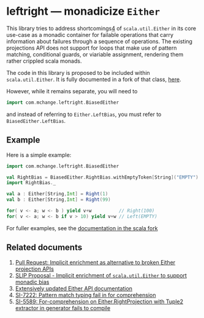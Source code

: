 # leftright &mdash; monadicize `Either`

This library tries to address shortcomings[4][5] of `scala.util.Either` in its core use-case as a 
monadic container for failable operations that carry information about failures 
through a sequence of operations. The existing projections API does not support
for loops that make use of pattern matching, conditional guards, or viariable 
assignment, rendering them rather crippled scala monads.

The code in this library is proposed to be included within `scala.util.Either`.
It is fully documented in a fork of that class, 
[here](https://github.com/swaldman/slip/blob/enrich-bias-either/text/0000-enrich-bias-either.md).

However, while it remains separate, you will need to

```scala
import com.mchange.leftright.BiasedEither
```

and instead of referring to `Either.LeftBias`, you must refer to `BiasedEither.LeftBias`.

## Example

Here is a simple example:

```scala
import com.mchange.leftright.BiasedEither

val RightBias = BiasedEither.RightBias.withEmptyToken[String]("EMPTY")
import RightBias._

val a : Either[String,Int] = Right(1)
val b : Either[String,Int] = Right(99)

for( v <- a; w <- b ) yield v+w          // Right(100)
for( v <- a; w <- b if v > 10) yield v+w // Left(EMPTY)
```

For fuller examples, see the [documentation in the scala fork](https://github.com/swaldman/slip/blob/enrich-bias-either/text/0000-enrich-bias-either.md)

## Related documents

1. [Pull Request: Implicit enrichment as alternative to broken Either projection APIs][1]
2. [SLIP Proposal - Implicit enrichment of `scala.util.Either` to support monadic bias][2]
3. [Extensively updated Either API documentation][3]
4. [SI-7222: Pattern match typing fail in for comprehension][4]
5. [SI-5589: For-comprehension on Either.RightProjection with Tuple2 extractor in generator fails to compile][5]

[1]: https://github.com/scala/scala/pull/4547 "Pull Request"
[2]: https://github.com/swaldman/slip/blob/enrich-bias-either/text/0000-enrich-bias-either.md "SLIP Proposal"
[3]: http://www.mchange.com/work/enrich-bias-either/enrich-bias-either-2015-09-19/index.html#scala.util.Either "API Documentation"
[4]: https://issues.scala-lang.org/browse/SI-7222 "SI-7222"
[5]: https://issues.scala-lang.org/browse/SI-5589 "SI-5589"





